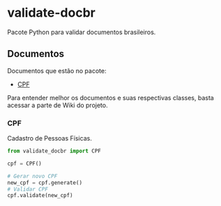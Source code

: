 # validate-docbr
Pacote Python para validar documentos brasileiros.

## Documentos
Documentos que estão no pacote:

- [CPF](https://github.com/alvarofpp/validate-docbr/wiki/CPF)

Para entender melhor os documentos e suas respectivas classes, basta acessar a parte de Wiki do projeto.

### CPF
Cadastro de Pessoas Físicas.

```python
from validate_docbr import CPF

cpf = CPF()

# Gerar novo CPF
new_cpf = cpf.generate()
# Validar CPF
cpf.validate(new_cpf)

```